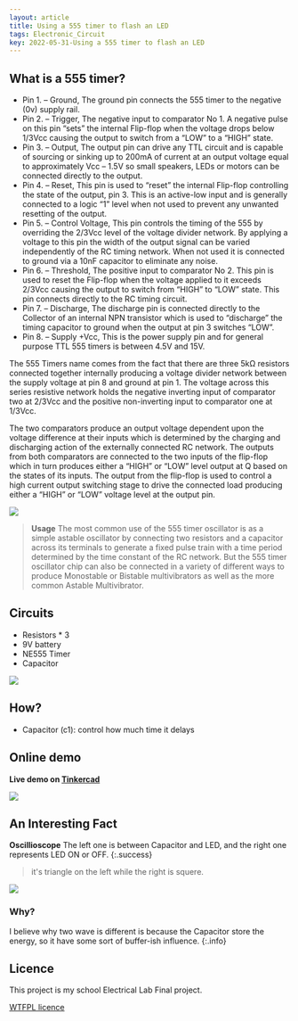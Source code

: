 ```yaml
---
layout: article
title: Using a 555 timer to flash an LED
tags: Electronic_Circuit
key: 2022-05-31-Using a 555 timer to flash an LED
---
```


## What is a 555 timer?
- Pin 1. – Ground, The ground pin connects the 555 timer to the negative (0v) supply rail.
- Pin 2. – Trigger, The negative input to comparator No 1. A negative pulse on this pin “sets” the internal Flip-flop when the voltage drops below 1/3Vcc causing the output to switch from a “LOW” to a “HIGH” state.
- Pin 3. – Output, The output pin can drive any TTL circuit and is capable of sourcing or sinking up to 200mA of current at an output voltage equal to approximately Vcc – 1.5V so small speakers, LEDs or motors can be connected directly to the output.
- Pin 4. – Reset, This pin is used to “reset” the internal Flip-flop controlling the state of the output, pin 3. This is an active-low input and is generally connected to a logic “1” level when not used to prevent any unwanted resetting of the output.
- Pin 5. – Control Voltage, This pin controls the timing of the 555 by overriding the 2/3Vcc level of the voltage divider network. By applying a voltage to this pin the width of the output signal can be varied independently of the RC timing network. When not used it is connected to ground via a 10nF capacitor to eliminate any noise.
- Pin 6. – Threshold, The positive input to comparator No 2. This pin is used to reset the Flip-flop when the voltage applied to it exceeds 2/3Vcc causing the output to switch from “HIGH” to “LOW” state. This pin connects directly to the RC timing circuit.
- Pin 7. – Discharge, The discharge pin is connected directly to the Collector of an internal NPN transistor which is used to “discharge” the timing capacitor to ground when the output at pin 3 switches “LOW”.
- Pin 8. – Supply +Vcc, This is the power supply pin and for general purpose TTL 555 timers is between 4.5V and 15V.

The 555 Timers name comes from the fact that there are three 5kΩ resistors connected together internally producing a voltage divider network between the supply voltage at pin 8 and ground at pin 1. The voltage across this series resistive network holds the negative inverting input of comparator two at 2/3Vcc and the positive non-inverting input to comparator one at 1/3Vcc.

The two comparators produce an output voltage dependent upon the voltage difference at their inputs which is determined by the charging and discharging action of the externally connected RC network. The outputs from both comparators are connected to the two inputs of the flip-flop which in turn produces either a “HIGH” or “LOW” level output at Q based on the states of its inputs. The output from the flip-flop is used to control a high current output switching stage to drive the connected load producing either a “HIGH” or “LOW” voltage level at the output pin.

![](https://i.imgur.com/wRWSJt4.gif)

> **Usage**
> The most common use of the 555 timer oscillator is as a simple astable oscillator by connecting two resistors and a capacitor across its terminals to generate a fixed pulse train with a time period determined by the time constant of the RC network. But the 555 timer oscillator chip can also be connected in a variety of different ways to produce Monostable or Bistable multivibrators as well as the more common Astable Multivibrator.

## Circuits

- Resistors * 3
- 9V battery
- NE555 Timer
- Capacitor

![](https://i.imgur.com/3RKgRDD.png)

## How?

- Capacitor (c1): control how much time it delays


## Online demo

**Live demo on [Tinkercad](https://www.tinkercad.com/things/dHCzB2ClsM3?sharecode=mzUA4KYrvbKhcI62gf9j8p93AeMJMEYHtntagq2Q9Q0)**

![](https://i.imgur.com/I5e16mS.png)

## An Interesting Fact

**Oscillioscope**
The left one is between Capacitor and LED, and the right one represents LED ON or OFF.
{:.success}

> it's triangle on the left while the right is squere.

![](https://i.imgur.com/5PlM8Bm.png)

### Why?

I believe why two wave is different is because the Capacitor store the energy, so it have some sort of buffer-ish influence.
{:.info}

## Licence

This project is my school Electrical Lab Final project.

[WTFPL licence](https://choosealicense.com/licenses/wtfpl/)
